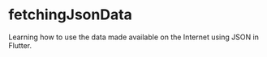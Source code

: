 # fetchingJsonData

Learning how to use the data made available on the Internet using JSON in Flutter.

